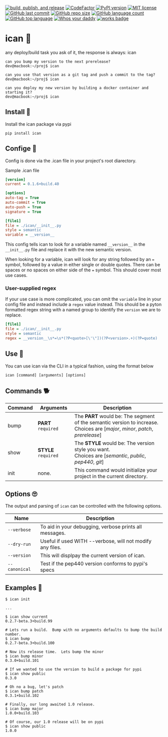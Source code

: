 [![build, publish, and release](https://github.com/jthop/ican/actions/workflows/build_pub_release.yml/badge.svg)](https://github.com/jthop/ican/actions/workflows/build_pub_release.yml)
[![CodeFactor](https://www.codefactor.io/repository/github/jthop/ican/badge)](https://www.codefactor.io/repository/github/jthop/ican)
[![PyPI version](https://badge.fury.io/py/ican.svg)](https://badge.fury.io/py/ican)
[![MIT license](https://img.shields.io/badge/License-MIT-blue.svg)](https://lbesson.mit-license.org/)
[![GitHub last commit](https://img.shields.io/github/last-commit/jthop/flask-api-key)](https://github.com/jthop/flask-api-key)
[![GitHub repo size](https://img.shields.io/github/repo-size/jthop/flask-api-key?style=flat)](https://github.com/jthop/flask-api-key)
[![GitHub language count](https://img.shields.io/github/languages/count/jthop/flask-api-key?style=flat)](https://github.com/jthop/flask-api-key)
[![GitHub top language](https://img.shields.io/github/languages/top/jthop/flask-api-key?style=flat)](https://python.org)
[![Whos your daddy](https://img.shields.io/badge/whos%20your%20daddy-2.0.7rc3-brightgreen.svg)](https://14.do/)
[![works badge](https://cdn.jsdelivr.net/gh/nikku/works-on-my-machine@v0.2.0/badge.svg)](https://github.com/nikku/works-on-my-machine)


# ican  :wave:

any deploy/build task you ask of it, the response is always: ican

```
can you bump my version to the next prerelease?
dev@macbook:~/proj$ ican 

can you use that version as a git tag and push a commit to the tag?
dev@macbook:~/proj$ ican 

can you deploy my new version by building a docker container and starting it?
dev@macbook:~/proj$ ican 
```

## Install  :floppy_disk:

Install the ican package via pypi

```shell
pip install ican
```

## Confige  :toolbox:

Config is done via the .ican file in your project's root diarectory.

Sample .ican file

```ini
[version]
current = 0.1.6+build.40

[options]
auto-tag = True
auto-commit = True
auto-push = True
signature = True

[file1]
file = ./ican/__init__.py
style = semantic
variable = __version__
```

This config tells ican to look for a variable named `__version__` in the `__init__.py` file and replace it with the new semantic version.  

When looking for a variable, ican will look for any string followed by an `=` symbol, followed by a value in either single or double quotes.  There can be spaces or no spaces on either side of the `=` symbol.  This should cover most use cases.  

### User-supplied regex

If your use case is more complicated, you can omit the `variable` line in your config file and instead include a `regex` value instead.  This should be a pyton formatted regex string with a named group to identify the `version` we are to replace.

```ini
[file1]
file = ./ican/__init__.py
style = semantic
regex = __version__\s*=\s*(?P<quote>[\'\"])(?P<version>.+)(?P=quote)
```

## Use  :muscle: 

You can use ican via the CLI in a typical fashion, using the format below

```shell
ican [command] [arguments] [options] 
```

## Commands  :dog2:

| Command      | Arguments             | Description   |
| -------------| --------------------  | ------------- |
| bump       | **PART** `required`  |The **PART** would be: The segment of the semantic version to increase.  <br />Choices are [*major*, *minor*, *patch*, *prerelease*] |
| show       | **STYLE** `required` | The **STYLE** would be: The version style you want. <br />Choices are [*semantic*, *public*, *pep440*, *git*] |
| init       | none.                | This command would initialize your project in the current directory.                                |


## Options  :roll_eyes:  

The output and parsing of `ican` can be controlled with the following options.

| Name                   | Description                                                  |
| -------------          | -------------                                                |
| `--verbose`            | To aid in your debugging, verbose prints all messages.       |
| `--dry-run`            | Useful if used WITH --verbose, will not modify any files.    |
| `--version`            | This will displpay the current version of ican.              |
| `--canonical`          | Test if the pep440 version conforms to pypi's specs          |

## Examples  :eyes: 

```shell
$ ican init

...

$ ican show current
0.2.7-beta.3+build.99

# Lets run a build.  Bump with no arguments defaults to bump the build number.
$ ican bump
0.2.7-beta.3+build.100

# Now its release time.  Lets bump the minor
$ ican bump minor
0.3.0+build.101

# If we wanted to use the version to build a package for pypi
$ ican show public
0.3.0

# Oh no a bug, let's patch
$ ican bump patch
0.3.1+build.102

# Finally, our long awaited 1.0 release.
$ ican bump major
1.0.0+build.103

# Of course, our 1.0 release will be on pypi
$ ican show public
1.0.0
```

[^1]: The defaults are version '0.1.0' with auto-tag and auto-commit OFF.  For files to modify, all *.py files are searched for a __version__ string.
